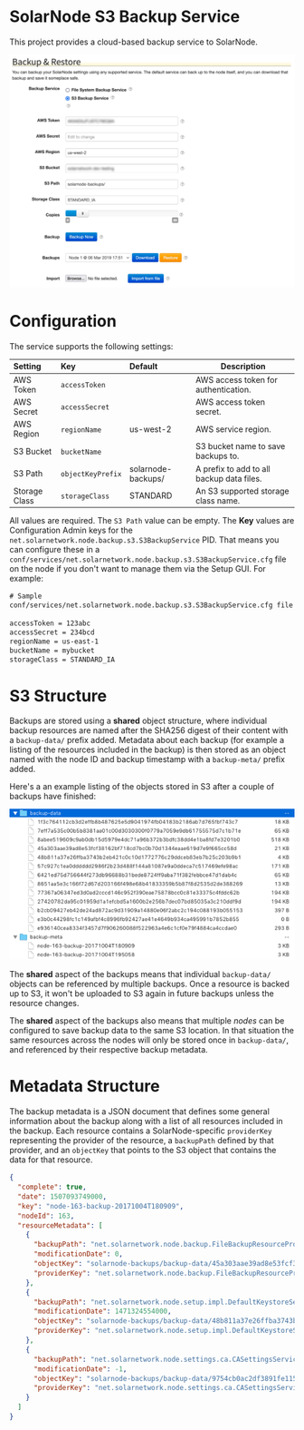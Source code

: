 # SolarNode S3 Backup Service

This project provides a cloud-based backup service to SolarNode.

![settings](docs/solarnode-s3-backup-settings.png)

# Configuration

The service supports the following settings:

| Setting       | Key               | Default            | Description                               |
|:--------------|:------------------|:-------------------|-------------------------------------------|
| AWS Token     | `accessToken`     |                    | AWS access token for authentication.      |
| AWS Secret    | `accessSecret`    |                    | AWS access token secret.                  |
| AWS Region    | `regionName`      | us-west-2          | AWS service region.                       |
| S3 Bucket     | `bucketName`      |                    | S3 bucket name to save backups to.        |
| S3 Path       | `objectKeyPrefix` | solarnode-backups/ | A prefix to add to all backup data files. |
| Storage Class | `storageClass`    | STANDARD           | An S3 supported storage class name.       |

All values are required. The `S3 Path` value can be empty. The **Key** values
are Configuration Admin keys for the `net.solarnetwork.node.backup.s3.S3BackupService`
PID. That means you can configure these in a 
`conf/services/net.solarnetwork.node.backup.s3.S3BackupService.cfg` file on the
node if you don't want to manage them via the Setup GUI. For example:

```
# Sample conf/services/net.solarnetwork.node.backup.s3.S3BackupService.cfg file

accessToken = 123abc
accessSecret = 234bcd
regionName = us-east-1
bucketName = mybucket
storageClass = STANDARD_IA
```

# S3 Structure

Backups are stored using a **shared** object structure, where individual backup
resources are named after the SHA256 digest of their content with a
`backup-data/` prefix added. Metadata about each backup (for example a
listing of the resources included in the backup) is then stored as an
object named with the node ID and backup timestamp with a `backup-meta/` prefix
added.

Here's a an example listing of the objects stored in S3 after a couple of
backups have finished:

![objects](docs/solarnode-s3-backup-objects.png)

The **shared** aspect of the backups means that individual `backup-data/`
objects can be referenced by multiple backups. Once a resource is backed
up to S3, it won't be uploaded to S3 again in future backups unless the
resource changes.

The **shared** aspect of the backups also means that multiple _nodes_ can
be configured to save backup data to the same S3 location. In that
situation the same resources across the nodes will only be stored once
in `backup-data/`, and referenced by their respective backup metadata.

# Metadata Structure

The backup metadata is a JSON document that defines some general information
about the backup along with a list of all resources included in the backup. Each
resource contains a SolarNode-specific `providerKey` representing the provider
of the resource, a `backupPath` defined by that provider, and an `objectKey`
that points to the S3 object that contains the data for that resource.

```json
{
  "complete": true,
  "date": 1507093749000,
  "key": "node-163-backup-20171004T180909",
  "nodeId": 163,
  "resourceMetadata": [
    {
      "backupPath": "net.solarnetwork.node.backup.FileBackupResourceProvider/app/main/net.solarnetwork.node.datum.samplefilter-1.1.0.jar",
      "modificationDate": 0,
      "objectKey": "solarnode-backups/backup-data/45a303aae39ad8e53fcf38162bf718cd7bc0b70d1344eaae619d7e9f665cc58d",
      "providerKey": "net.solarnetwork.node.backup.FileBackupResourceProvider"
    },
    {
      "backupPath": "net.solarnetwork.node.setup.impl.DefaultKeystoreService/node.jks",
      "modificationDate": 1471324554000,
      "objectKey": "solarnode-backups/backup-data/48b811a37e26ffba3743b2eb421c0c10d1772776c29ddceb83eb7b25c203b9b1",
      "providerKey": "net.solarnetwork.node.setup.impl.DefaultKeystoreService"
    },
    {
      "backupPath": "net.solarnetwork.node.settings.ca.CASettingsService/settings.csv",
      "modificationDate": -1,
      "objectKey": "solarnode-backups/backup-data/9754cb0ac2df3891fe1158905a307acc312dd2550fcb75926f7eaff2778afba5",
      "providerKey": "net.solarnetwork.node.settings.ca.CASettingsService"
    }
  ]
}
```
